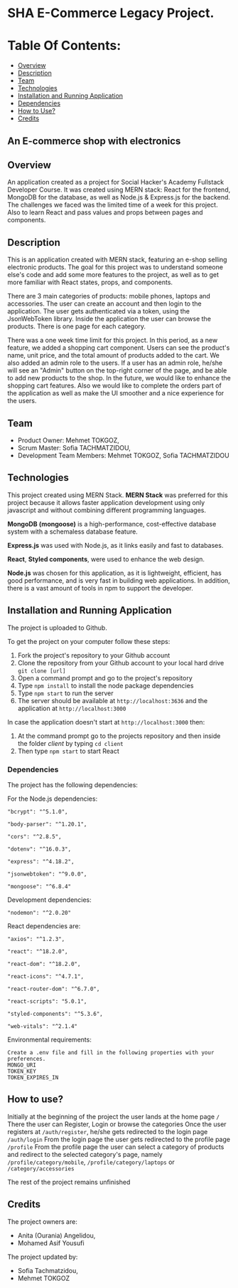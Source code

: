 # SHA E-Commerce Legacy Project.

# Table Of Contents:  
  - [Overview](#overview)
  - [Description](#description)
  - [Team](#team)
  - [Technologies](#technologies)
  - [Installation and Running Application](#installation-and-running-application)
  - [Dependencies](#dependencies)
  - [How to Use?](#how-to-use)
  - [Credits](#credits)

## An E-commerce shop with electronics

## Overview
An application created as a project for Social Hacker's Academy Fullstack Developer Course.
It was created using MERN stack: React for the frontend, MongoDB for the database, as well as Node.js & Express.js for the backend.
The challenges we faced was the limited time of a week for this project. Also to learn React and pass values and props between pages and components. 

## Description
This is an application created with MERN stack, featuring an e-shop selling electronic products. The goal for this project was to understand someone else's code and add some more features to the project, as well as to get more familiar with React states, props, and components.

There are 3 main categories of products: mobile phones, laptops and accessories. 
The user can create an account and then login to the application.
The user gets authenticated via a token, using the JsonWebToken library.
Inside the application the user can browse the products. There is one page for each category.

There was a one week time limit for this project. In this period, as a new feature, we added a shopping cart component. Users can see the product's name, unit price, and the total amount of products added to the cart. We also added an admin role to the users. If a user has an admin role, he/she will see an "Admin" button on the top-right corner of the page, and be able to add new products to the shop. In the future, we would like to enhance the shopping cart features. Also we would like to complete the orders part of the application as well as make the UI smoother and a nice experience for the users.  
  
## Team  
  
- Product Owner: Mehmet TOKGOZ,
- Scrum Master: Sofia TACHMATZIDOU,
- Development Team Members: Mehmet TOKGOZ, Sofia TACHMATZIDOU  

## Technologies

This project created using MERN Stack. **MERN Stack** was preferred for this project because it allows faster application development using only javascript and without combining different programming languages.  

   **MongoDB** **(mongoose)** is a high-performance, cost-effective database system with a schemaless database feature.  

   **Express.js** was used with Node.js, as it links easily and fast to databases.  

   **React**, **Styled components**, were used to enhance the web design.  

   **Node.js** was chosen for this application, as it is lightweight, efficient, has good performance, and is very fast in building web applications. In addition, there is a vast amount of tools in npm to support the developer.

 
## Installation and Running Application

The project is uploaded to Github.

To get the project on your computer follow these steps:
1. Fork the project's repository to your Github account
2. Clone the repository from your Github account to your local hard drive `git clone [url]`
3. Open a command prompt and go to the project's repository
4. Type `npm install` to install the node package dependencies
5. Type `npm start` to run the server
6. The server should be available at `http://localhost:3636` and the application at `http://localhost:3000`

In case the application doesn't start at `http://localhost:3000` then:
1. At the command prompt go to the projects repository and then inside the folder *client* by typing `cd client`
2. Then type `npm start` to start React

### Dependencies

The project has the following dependencies:

For the Node.js dependencies:  

    "bcrypt": "^5.1.0",  
    
    "body-parser": "^1.20.1",  
    
    "cors": "^2.8.5",  
    
    "dotenv": "^16.0.3",  
    
    "express": "^4.18.2",  
    
    "jsonwebtoken": "^9.0.0",  
    
    "mongoose": "^6.8.4"  
    

 Development dependencies:  
 
    "nodemon": "^2.0.20"  
    

React dependencies are:  

    "axios": "^1.2.3",  
    
    "react": "^18.2.0",  
    
    "react-dom": "^18.2.0",  
    
    "react-icons": "^4.7.1",  
    
    "react-router-dom": "^6.7.0",  
    
    "react-scripts": "5.0.1",  
    
    "styled-components": "^5.3.6",  
    
    "web-vitals": "^2.1.4"  
    

Environmental requirements:  

    Create a .env file and fill in the following properties with your preferences.
    MONGO_URI
    TOKEN_KEY
    TOKEN_EXPIRES_IN

## How to use?
Initially at the beginning of the project the user lands at the home page `/`
There the user can Register, Login or browse the categories
Once the user registers at `/auth/register`, he/she gets redirected to the login page `/auth/login`
From the login page the user gets redirected to the profile page `/profile` 
From the profile page the user can select a category of products and redirect to the selected category's page, namely `/profile/category/mobile`, `/profile/category/laptops` or `/category/accessories`

The rest of the project remains unfinished

## Credits
The project owners are:
- Anita (Ourania) Angelidou,
- Mohamed Asif Yousufi
  
The project updated by:
- Sofia Tachmatzidou,
- Mehmet TOKGOZ







 
